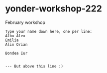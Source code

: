 # yonder-workshop-222
February workshop
```
Type your name down here, one per line:
Albu Alex
Emilia
Alin Orian

Bondea Iur


--- But above this line :)
